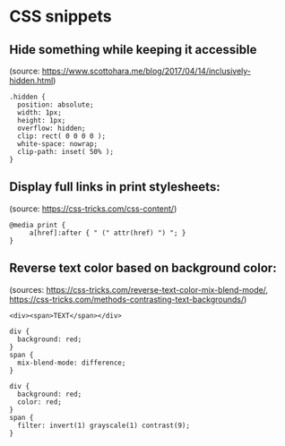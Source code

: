 # CSS snippets

## Hide something while keeping it accessible

(source: https://www.scottohara.me/blog/2017/04/14/inclusively-hidden.html)
```
.hidden {
  position: absolute;
  width: 1px;
  height: 1px;
  overflow: hidden;
  clip: rect( 0 0 0 0 );
  white-space: nowrap;
  clip-path: inset( 50% );
}
```

## Display full links in print stylesheets:

(source: https://css-tricks.com/css-content/)
```
@media print {
     a[href]:after { " (" attr(href) ") "; }
}
```

## Reverse text color based on background color:

(sources: https://css-tricks.com/reverse-text-color-mix-blend-mode/, https://css-tricks.com/methods-contrasting-text-backgrounds/)
```
<div><span>TEXT</span></div>
```
```
div {
  background: red;
}
span {
  mix-blend-mode: difference;
}
```
```
div {
  background: red;
  color: red;
}
span {
  filter: invert(1) grayscale(1) contrast(9);
}
```
